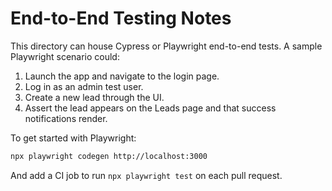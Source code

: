 # End-to-End Testing Notes

This directory can house Cypress or Playwright end-to-end tests. A sample Playwright
scenario could:

1. Launch the app and navigate to the login page.
2. Log in as an admin test user.
3. Create a new lead through the UI.
4. Assert the lead appears on the Leads page and that success notifications render.

To get started with Playwright:

```bash
npx playwright codegen http://localhost:3000
```

And add a CI job to run `npx playwright test` on each pull request.
